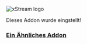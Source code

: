 ![xStream logo](https://github.com/xStream-Kodi/plugin.video.xstream/blob/wiki/graphics/web/logo-dark.png?raw=true)


Dieses Addon wurde eingstellt!

### [Ein Ähnliches Addon](https://lastship.square7.ch)
